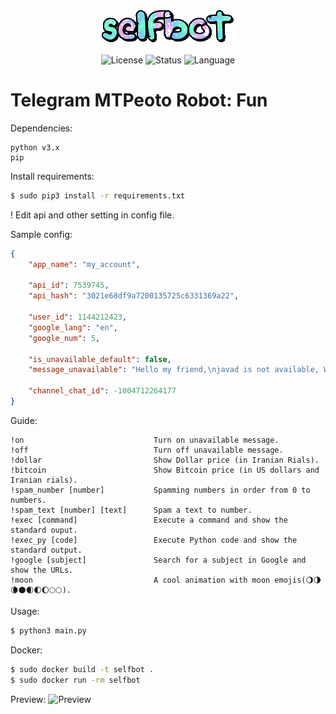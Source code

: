 <div align="center"><img src="https://github.com/siruidops/selfbot/raw/main/.tmp/text.gif"/>

![License](https://img.shields.io/badge/license-GPL-blue) ![Status](https://img.shields.io/badge/state-success-cyan) ![Language](https://img.shields.io/badge/language-Python-purple)
</div>

# Telegram MTPeoto Robot: Fun

Dependencies:
```
python v3.x
pip
```

Install requirements:
``` bash
$ sudo pip3 install -r requirements.txt
```

! Edit api and other setting in config file.

Sample config: 
``` json
{
    "app_name": "my_account",

    "api_id": 7539745,
    "api_hash": "3021e68df9a7200135725c6331369a22",

    "user_id": 1144212423,
    "google_lang": "en",
    "google_num": 5,

    "is_unavailable_default": false,
    "message_unavailable": "Hello my friend,\njavad is not available, Whenever he is online, I will send him your message.\n\nSource: https://github.com/siruidops/selfbot",

    "channel_chat_id": -1004712264177
}
```

Guide:
``` text
!on                             Turn on unavailable message.
!off                            Turn off unavailable message.
!dollar                         Show Dollar price (in Iranian Rials).
!bitcoin                        Show Bitcoin price (in US dollars and Iranian rials).
!spam_number [number]           Spamming numbers in order from 0 to numbers.
!spam_text [number] [text]      Spam a text to number.
!exec [command]                 Execute a command and show the standard ouput.
!exec_py [code]                 Execute Python code and show the standard output.
!google [subject]               Search for a subject in Google and show the URLs.
!moon                           A cool animation with moon emojis(🌖🌗🌘🌑🌒🌓🌔🌕🌕).
```

Usage:
``` bash
$ python3 main.py
```

Docker:
``` bash
$ sudo docker build -t selfbot .
$ sudo docker run -rm selfbot
```

Preview:
![Preview](https://github.com/siruidops/selfbot/raw/main/.tmp/preview.gif)
